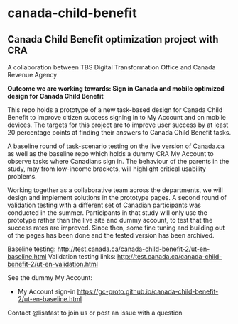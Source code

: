 # canada-child-benefit
## Canada Child Benefit optimization project with CRA

A collaboration between TBS Digital Transformation Office and Canada Revenue Agency

__Outcome we are working towards: Sign in Canada and mobile optimized design for Canada Child Benefit__

This repo holds a prototype of a new task-based design for Canada Child Benefit to improve citizen success signing in to My Account and on mobile devices. The targets for this project are to improve user success by at least 20 percentage points at finding their answers to Canada Child Benefit tasks.

A baseline round of task-scenario testing on the live version of Canada.ca as well as the baseline repo which holds a dummy CRA My Account to observe tasks where Canadians sign in. The behaviour of the parents in the study, may from low-income brackets, will highlight critical usability problems.

Working together as a collaborative team across the departments, we will design and implement solutions in the prototype pages. A second round of validation testing with a different set of Canadian participants was conducted in the summer. Participants in that study will only use the prototype rather than the live site and dummy account, to test that the success rates are improved. Since then, some fine tuning and building out of the pages has been done and the tested version has been archived.

Baseline testing: http://test.canada.ca/canada-child-benefit-2/ut-en-baseline.html
Validation testing links: http://test.canada.ca/canada-child-benefit-2/ut-en-validation.html

See the dummy My Account:

* My Account sign-in		https://gc-proto.github.io/canada-child-benefit-2/ut-en-baseline.html

Contact @lisafast to join us or post an issue with a question
